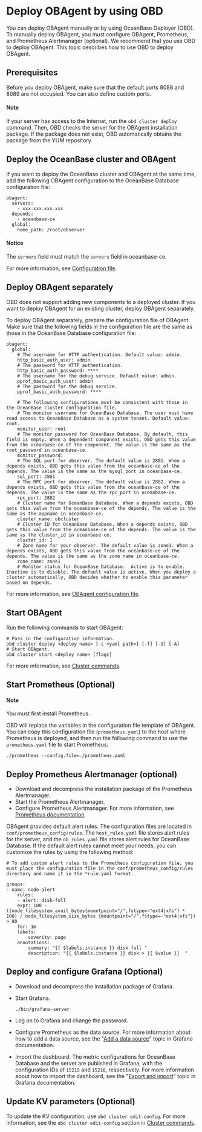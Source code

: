 # Deploy OBAgent by using OBD

You can deploy OBAgent manually or by using OceanBase Deployer (OBD). To manually deploy OBAgent, you must configure OBAgent, Prometheus, and Prometheus Alertmanager (optional). We recommend that you use OBD to deploy OBAgent. This topic describes how to use OBD to deploy OBAgent. 

## Prerequisites

Before you deploy OBAgent, make sure that the default ports 8088 and 8089 are not occupied. You can also define custom ports. 

  <main id="notice" type='explain'>
    <h4>Note</h4>
    <p>If your server has access to the Internet, run the <code>obd cluster deploy</code> command. Then, OBD checks the server for the OBAgent installation package. If the package does not exist, OBD automatically obtains the package from the YUM repository. </p>
  </main>

## Deploy the OceanBase cluster and OBAgent

If you want to deploy the OceanBase cluster and OBAgent at the same time, add the following OBAgent configuration to the OceanBase Database configuration file:

```unknow
obagent:
  servers:
    - xxx.xxx.xxx.xxx
  depends: 
    - oceanbase-ce
  global:
    home_path: /root/observer
```

  <main id="notice" type='notice'>
    <h4>Notice</h4>
    <p>The <code>servers</code> field must match the <code>servers</code> field in oceanbase-ce. </p>
  </main>

For more information, see [Configuration file](https://github.com/oceanbase/obdeploy/blob/master/example/obagent/distributed-with-obproxy-and-obagent-example.yaml). 

## Deploy OBAgent separately

OBD does not support adding new components to a deployed cluster. If you want to deploy OBAgent for an existing cluster, deploy OBAgent separately. 

To deploy OBAgent separately, prepare the configuration file of OBAgent. Make sure that the following fields in the configuration file are the same as those in the OceanBase Database configuration file:

```unknow
obagent:
  global:
    # The username for HTTP authentication. Default value: admin.
    http_basic_auth_user: admin
    # The password for HTTP authentication.
    http_basic_auth_password: ****
    # The username for the debug service. Default value: admin.
    pprof_basic_auth_user: admin
    # The password for the debug service.
    pprof_basic_auth_password: ****

    # The following configurations must be consistent with those in the OceanBase cluster configuration file.
    # The monitor username for OceanBase Database. The user must have read access to OceanBase Database as a system tenant. Default value: root.
    monitor_user: root
    # The monitor password for OceanBase Database. By default, this field is empty. When a dependent component exists, OBD gets this value from the oceanbase-ce of the component. The value is the same as the root_password in oceanbase-ce.
    monitor_password: 
    # The SQL port for observer. The default value is 2881. When a depends exists, OBD gets this value from the oceanbase-ce of the depends. The value is the same as the mysql_port in oceanbase-ce.
    sql_port: 2881
    # The RPC port for observer. The default value is 2882. When a depends exists, OBD gets this value from the oceanbase-ce of the depends. The value is the same as the rpc_port in oceanbase-ce.
    rpc_port: 2882
    # Cluster name for OceanBase Database. When a depends exists, OBD gets this value from the oceanbase-ce of the depends. The value is the same as the appname in oceanbase-ce.
    cluster_name: obcluster
    # Cluster ID for OceanBase Database. When a depends exists, OBD gets this value from the oceanbase-ce of the depends. The value is the same as the cluster_id in oceanbase-ce.
    cluster_id: 1
    # Zone name for your observer. The default value is zone1. When a depends exists, OBD gets this value from the oceanbase-ce of the depends. The value is the same as the zone name in oceanbase-ce.
    zone_name: zone1
    # Monitor status for OceanBase Database.  Active is to enable. Inactive is to disable. The default value is active. When you deploy a cluster automatically, OBD decides whether to enable this parameter based on depends.
```

For more information, see [OBAgent configuration file](https://github.com/oceanbase/obdeploy/blob/master/example/obagent/obagent-only-example.yaml). 

## Start OBAgent

Run the following commands to start OBAgent:

```unknow
# Pass in the configuration information.
obd cluster deploy <deploy name> [-c <yaml path>] [-f] [-U] [-A]
# Start OBAgent.
obd cluster start <deploy name> [flags]
```

For more information, see [Cluster commands](https://open.oceanbase.com/docs/obd-cn/V1.2.0/10000000000017241). 

## Start Prometheus (Optional)

  <main id="notice" type='explain'>
    <h4>Note</h4>
    <p>You must first install Prometheus. </p>
  </main>

OBD will replace the variables in the configuration file template of OBAgent. You can copy this configuration file (`prometheus.yaml`) to the host where Prometheus is deployed, and then run the following command to use the `prometheus.yaml` file to start Prometheus:

```unknow
./prometheus --config.file=./prometheus.yaml
```

## Deploy Prometheus Alertmanager (optional)

* Download and decompress the installation package of the Prometheus Alertmanager. 
* Start the Prometheus Alertmanager. 
* Configure Prometheus Alertmanager. For more information, see [Prometheus documentation](https://www.prometheus.io/docs/alerting/latest/configuration/). 

OBAgent provides default alert rules. The configuration files are located in `conf/prometheus_config/rules`. The `host_rules.yaml` file stores alert rules for the server, and the `ob_rules.yaml` file stores alert rules for OceanBase Database. If the default alert rules cannot meet your needs, you can customize the rules by using the following method:

```unknow
# To add custom alert rules to the Prometheus configuration file, you must place the configuration file in the conf/prometheus_config/rules directory and name it in the *rule.yaml format. 

groups:
- name: node-alert
    rules:
    - alert: disk-full
    expr: 100 - ((node_filesystem_avail_bytes{mountpoint="/",fstype=~"ext4|xfs"} * 100) / node_filesystem_size_bytes {mountpoint="/",fstype=~"ext4|xfs"}) > 80
    for: 1m
    labels:
        severity: page
    annotations:
        summary: "{{ $labels.instance }} disk full "
        description: "{{ $labels.instance }} disk > {{ $value }}  "
```

## Deploy and configure Grafana (Optional)

* Download and decompress the installation package of Grafana. 
* Start Grafana. 

   ```unknow
   ./bin/grafana-server
   ```

* Log on to Grafana and change the password.
* Configure Prometheus as the data source. For more information about how to add a data source, see the "[Add a data source](https://grafana.com/docs/grafana/v7.5/datasources/add-a-data-source/)" topic in Grafana documentation.
* Import the dashboard. The metric configurations for OceanBase Database and the server are published in Grafana, with the configuration IDs of `15215` and `15216`, respectively. For more information about how to import the dashboard, see the "[Export and import](https://grafana.com/docs/grafana/v7.5/dashboards/export-import/)" topic in Grafana documentation.

## Update KV parameters (Optional)

To update the KV configuration, use `obd cluster edit-config`. For more information, see the `obd cluster edit-config` section in [Cluster commands](https://open.oceanbase.com/docs/obd-cn/V1.2.0/10000000000017241). 

